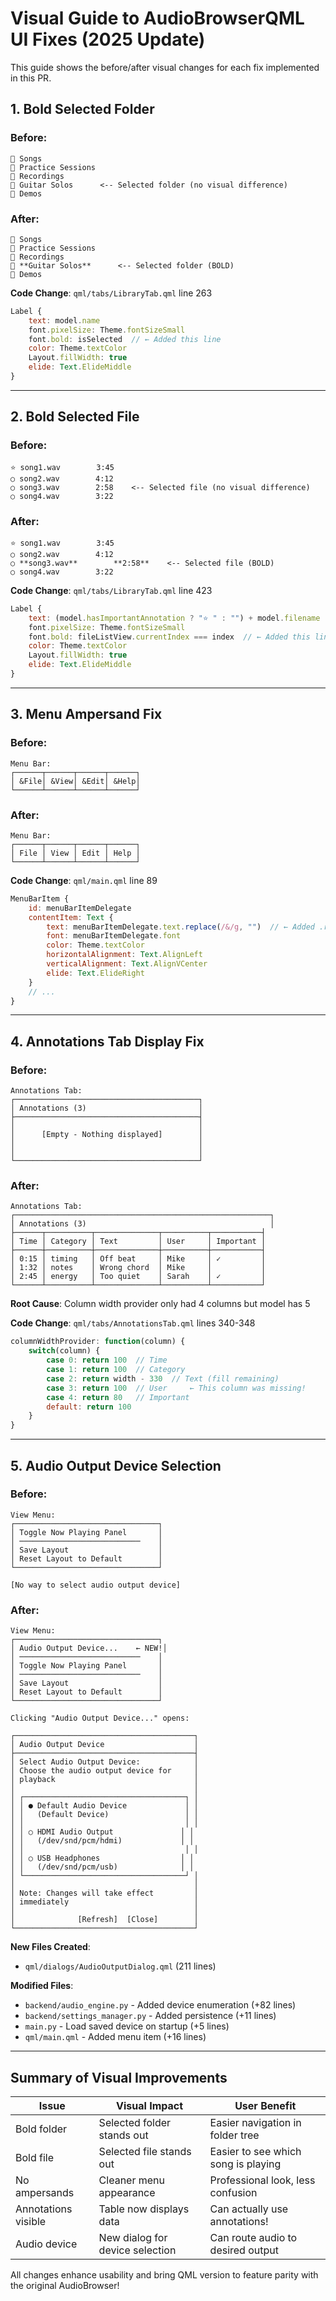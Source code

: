 # Visual Guide to AudioBrowserQML UI Fixes (2025 Update)

This guide shows the before/after visual changes for each fix implemented in this PR.

## 1. Bold Selected Folder

### Before:
```
📁 Songs
📂 Practice Sessions
📁 Recordings
📁 Guitar Solos      <-- Selected folder (no visual difference)
📁 Demos
```

### After:
```
📁 Songs
📂 Practice Sessions
📁 Recordings
📁 **Guitar Solos**      <-- Selected folder (BOLD)
📁 Demos
```

**Code Change**: `qml/tabs/LibraryTab.qml` line 263
```qml
Label {
    text: model.name
    font.pixelSize: Theme.fontSizeSmall
    font.bold: isSelected  // ← Added this line
    color: Theme.textColor
    Layout.fillWidth: true
    elide: Text.ElideMiddle
}
```

---

## 2. Bold Selected File

### Before:
```
⭐ song1.wav        3:45
○ song2.wav        4:12
○ song3.wav        2:58    <-- Selected file (no visual difference)
○ song4.wav        3:22
```

### After:
```
⭐ song1.wav        3:45
○ song2.wav        4:12
○ **song3.wav**        **2:58**    <-- Selected file (BOLD)
○ song4.wav        3:22
```

**Code Change**: `qml/tabs/LibraryTab.qml` line 423
```qml
Label {
    text: (model.hasImportantAnnotation ? "⭐ " : "") + model.filename
    font.pixelSize: Theme.fontSizeSmall
    font.bold: fileListView.currentIndex === index  // ← Added this line
    color: Theme.textColor
    Layout.fillWidth: true
    elide: Text.ElideMiddle
}
```

---

## 3. Menu Ampersand Fix

### Before:
```
Menu Bar:
┌──────┬──────┬──────┬──────┐
│ &File│ &View│ &Edit│ &Help│
└──────┴──────┴──────┴──────┘
```

### After:
```
Menu Bar:
┌──────┬──────┬──────┬──────┐
│ File │ View │ Edit │ Help │
└──────┴──────┴──────┴──────┘
```

**Code Change**: `qml/main.qml` line 89
```qml
MenuBarItem {
    id: menuBarItemDelegate
    contentItem: Text {
        text: menuBarItemDelegate.text.replace(/&/g, "")  // ← Added .replace()
        font: menuBarItemDelegate.font
        color: Theme.textColor
        horizontalAlignment: Text.AlignLeft
        verticalAlignment: Text.AlignVCenter
        elide: Text.ElideRight
    }
    // ...
}
```

---

## 4. Annotations Tab Display Fix

### Before:
```
Annotations Tab:
┌─────────────────────────────────────────┐
│ Annotations (3)                         │
├─────────────────────────────────────────┤
│                                         │
│      [Empty - Nothing displayed]        │
│                                         │
│                                         │
└─────────────────────────────────────────┘
```

### After:
```
Annotations Tab:
┌─────────────────────────────────────────────────────────┐
│ Annotations (3)                                         │
├──────┬──────────┬──────────────┬──────────┬───────────┤
│ Time │ Category │ Text         │ User     │ Important │
├──────┼──────────┼──────────────┼──────────┼───────────┤
│ 0:15 │ timing   │ Off beat     │ Mike     │ ✓         │
│ 1:32 │ notes    │ Wrong chord  │ Mike     │           │
│ 2:45 │ energy   │ Too quiet    │ Sarah    │ ✓         │
└──────┴──────────┴──────────────┴──────────┴───────────┘
```

**Root Cause**: Column width provider only had 4 columns but model has 5

**Code Change**: `qml/tabs/AnnotationsTab.qml` lines 340-348
```qml
columnWidthProvider: function(column) {
    switch(column) {
        case 0: return 100  // Time
        case 1: return 100  // Category
        case 2: return width - 330  // Text (fill remaining)
        case 3: return 100  // User     ← This column was missing!
        case 4: return 80   // Important
        default: return 100
    }
}
```

---

## 5. Audio Output Device Selection

### Before:
```
View Menu:
┌────────────────────────────────┐
│ Toggle Now Playing Panel       │
│ ───────────────────────────    │
│ Save Layout                    │
│ Reset Layout to Default        │
└────────────────────────────────┘

[No way to select audio output device]
```

### After:
```
View Menu:
┌────────────────────────────────┐
│ Audio Output Device...    ← NEW!│
│ ───────────────────────────    │
│ Toggle Now Playing Panel       │
│ ───────────────────────────    │
│ Save Layout                    │
│ Reset Layout to Default        │
└────────────────────────────────┘

Clicking "Audio Output Device..." opens:

┌────────────────────────────────────────┐
│ Audio Output Device                    │
├────────────────────────────────────────┤
│ Select Audio Output Device:            │
│ Choose the audio output device for     │
│ playback                               │
│                                        │
│ ┌────────────────────────────────────┐ │
│ │ ● Default Audio Device             │ │
│ │   (Default Device)                 │ │
│ │                                    │ │
│ │ ○ HDMI Audio Output               │ │
│ │   (/dev/snd/pcm/hdmi)             │ │
│ │                                    │ │
│ │ ○ USB Headphones                  │ │
│ │   (/dev/snd/pcm/usb)              │ │
│ └────────────────────────────────────┘ │
│                                        │
│ Note: Changes will take effect         │
│ immediately                            │
│                                        │
│              [Refresh]  [Close]        │
└────────────────────────────────────────┘
```

**New Files Created**:
- `qml/dialogs/AudioOutputDialog.qml` (211 lines)

**Modified Files**:
- `backend/audio_engine.py` - Added device enumeration (+82 lines)
- `backend/settings_manager.py` - Added persistence (+11 lines)  
- `main.py` - Load saved device on startup (+5 lines)
- `qml/main.qml` - Added menu item (+16 lines)

---

## Summary of Visual Improvements

| Issue | Visual Impact | User Benefit |
|-------|---------------|--------------|
| Bold folder | Selected folder stands out | Easier navigation in folder tree |
| Bold file | Selected file stands out | Easier to see which song is playing |
| No ampersands | Cleaner menu appearance | Professional look, less confusion |
| Annotations visible | Table now displays data | Can actually use annotations! |
| Audio device | New dialog for device selection | Can route audio to desired output |

All changes enhance usability and bring QML version to feature parity with the original AudioBrowser!
